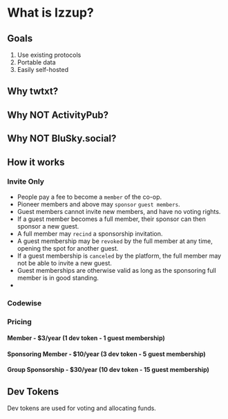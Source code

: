 # What is Izzup?


## Goals

1. Use existing protocols
2. Portable data
3. Easily self-hosted

## Why twtxt?

## Why NOT ActivityPub?

## Why NOT BluSky.social?

## How it works

### Invite Only

* People pay a fee to become a `member` of the co-op.
* Pioneer members and above may `sponsor` `guest members`.
* Guest members cannot invite new members, and have no voting rights.
* If a guest member becomes a full member, their sponsor can then sponsor a new guest.
* A full member may `recind` a sponsorship invitation.
* A guest membership may be `revoked` by the full member at any time, opening the spot for another guest.
* If a guest membership is `canceled` by the platform, the full member may not be able to invite a new guest.
* Guest memberships are otherwise valid as long as the sponsoring full member is in good standing.
* 

### Codewise

### Pricing

#### Member - $3/year (1 dev token - 1 guest membership)

#### Sponsoring Member - $10/year (3 dev token - 5 guest membership)

#### Group Sponsorship - $30/year (10 dev token - 15 guest membership)

## Dev Tokens

Dev tokens are used for voting and allocating funds.



